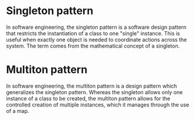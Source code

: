 # Singleton pattern
In software engineering, the singleton pattern is a software design pattern that restricts the instantiation of a class to one "single" instance. This is useful when exactly one object is needed to coordinate actions across the system. The term comes from the mathematical concept of a singleton.

# Multiton pattern
In software engineering, the multiton pattern is a design pattern which generalizes the singleton pattern. Whereas the singleton allows only one instance of a class to be created, the multiton pattern allows for the controlled creation of multiple instances, which it manages through the use of a map.
